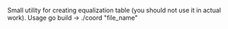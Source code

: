 Small utility for creating equalization table (you should not use it in actual work).
Usage go build -> ./coord "file_name"
